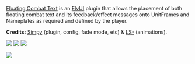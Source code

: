 [Floating Combat Text](https://wowup.io/addons/2797820) is an [ElvUI](https://tukui.org/elvui) plugin that allows the placement of both floating combat text and its feedback/effect messages onto UnitFrames and Nameplates as required and defined by the player.

**Credits:** [Simpy](https://github.com/kodewdle) (plugin, config, fade mode, etc) & [LS-](https://github.com/ls-) (animations).

[![](https://img.shields.io/badge/Support-❤️-FF96D7?style=flat-square&logo=paypal)](https://paypal.me/koditaylor)
[![](https://img.shields.io/github/downloads/kodewdle/ElvUI_FCT/total?style=flat-square&label=Total%20Downloads)](https://github.com/kodewdle/ElvUI_FCT/releases)
[![](https://img.shields.io/github/downloads/kodewdle/ElvUI_FCT/latest/total?style=flat-square&label=Downloads)](https://github.com/kodewdle/ElvUI_FCT/releases/latest)

![](https://www.tukui.org/addons/Simpy/1555787046/screenshot.png)

